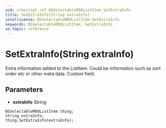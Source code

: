 ```yaml
---
uid: crmscript_ref_NSSelectableMDOListItem_SetExtraInfo
title: SetExtraInfo(String extraInfo)
intellisense: NSSelectableMDOListItem.SetExtraInfo
keywords: NSSelectableMDOListItem, GetExtraInfo
so.topic: reference
---
```


# SetExtraInfo(String extraInfo)

Extra information added to the ListItem. Could be information such as sort order etc or other meta data. Custom field.

## Parameters

* **extraInfo** String

```crmscript
NSSelectableMDOListItem thing;
String extraInfo;
thing.SetExtraInfo(extraInfo);
```

